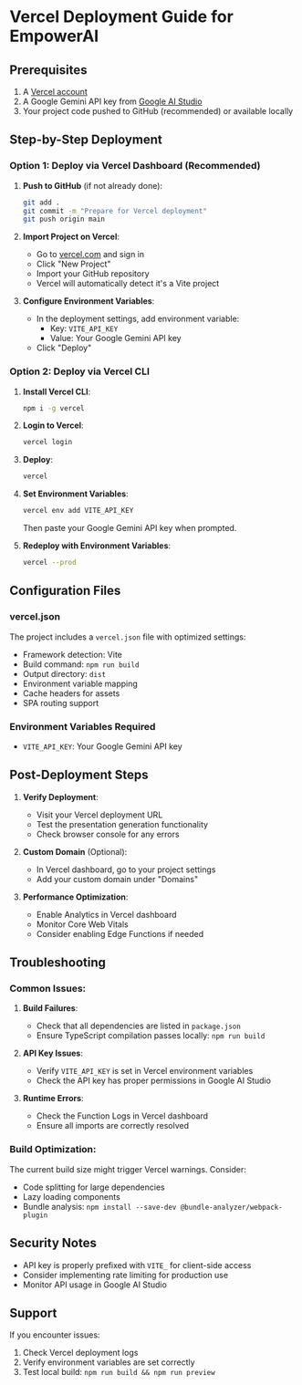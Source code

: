 # Vercel Deployment Guide for EmpowerAI

## Prerequisites
1. A [Vercel account](https://vercel.com/signup)
2. A Google Gemini API key from [Google AI Studio](https://makersuite.google.com/app/apikey)
3. Your project code pushed to GitHub (recommended) or available locally

## Step-by-Step Deployment

### Option 1: Deploy via Vercel Dashboard (Recommended)

1. **Push to GitHub** (if not already done):
   ```bash
   git add .
   git commit -m "Prepare for Vercel deployment"
   git push origin main
   ```

2. **Import Project on Vercel**:
   - Go to [vercel.com](https://vercel.com) and sign in
   - Click "New Project"
   - Import your GitHub repository
   - Vercel will automatically detect it's a Vite project

3. **Configure Environment Variables**:
   - In the deployment settings, add environment variable:
     - Key: `VITE_API_KEY`
     - Value: Your Google Gemini API key
   - Click "Deploy"

### Option 2: Deploy via Vercel CLI

1. **Install Vercel CLI**:
   ```bash
   npm i -g vercel
   ```

2. **Login to Vercel**:
   ```bash
   vercel login
   ```

3. **Deploy**:
   ```bash
   vercel
   ```
   
4. **Set Environment Variables**:
   ```bash
   vercel env add VITE_API_KEY
   ```
   Then paste your Google Gemini API key when prompted.

5. **Redeploy with Environment Variables**:
   ```bash
   vercel --prod
   ```

## Configuration Files

### vercel.json
The project includes a `vercel.json` file with optimized settings:
- Framework detection: Vite
- Build command: `npm run build`
- Output directory: `dist`
- Environment variable mapping
- Cache headers for assets
- SPA routing support

### Environment Variables Required
- `VITE_API_KEY`: Your Google Gemini API key

## Post-Deployment Steps

1. **Verify Deployment**:
   - Visit your Vercel deployment URL
   - Test the presentation generation functionality
   - Check browser console for any errors

2. **Custom Domain** (Optional):
   - In Vercel dashboard, go to your project settings
   - Add your custom domain under "Domains"

3. **Performance Optimization**:
   - Enable Analytics in Vercel dashboard
   - Monitor Core Web Vitals
   - Consider enabling Edge Functions if needed

## Troubleshooting

### Common Issues:

1. **Build Failures**:
   - Check that all dependencies are listed in `package.json`
   - Ensure TypeScript compilation passes locally: `npm run build`

2. **API Key Issues**:
   - Verify `VITE_API_KEY` is set in Vercel environment variables
   - Check the API key has proper permissions in Google AI Studio

3. **Runtime Errors**:
   - Check the Function Logs in Vercel dashboard
   - Ensure all imports are correctly resolved

### Build Optimization:
The current build size might trigger Vercel warnings. Consider:
- Code splitting for large dependencies
- Lazy loading components
- Bundle analysis: `npm install --save-dev @bundle-analyzer/webpack-plugin`

## Security Notes
- API key is properly prefixed with `VITE_` for client-side access
- Consider implementing rate limiting for production use
- Monitor API usage in Google AI Studio

## Support
If you encounter issues:
1. Check Vercel deployment logs
2. Verify environment variables are set correctly
3. Test local build: `npm run build && npm run preview`
